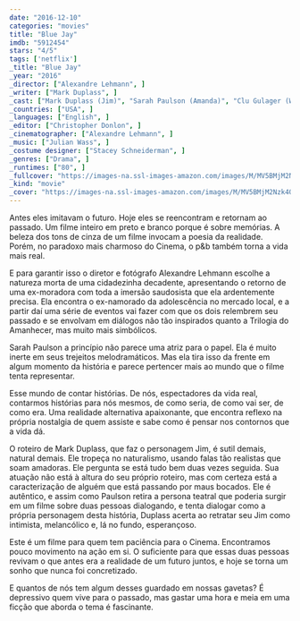 ```yaml
---
date: "2016-12-10"
categories: "movies"
title: "Blue Jay"
imdb: "5912454"
stars: "4/5"
tags: ['netflix']
_title: "Blue Jay"
_year: "2016"
_director: ["Alexandre Lehmann", ]
_writer: ["Mark Duplass", ]
_cast: ["Mark Duplass (Jim)", "Sarah Paulson (Amanda)", "Clu Gulager (Waynie)", "James Andrews (Background)", "Harris Benbury (Background)", "Daniel Brooks (Background)", "Mary Brooks (Background)", "Bill Greer (Background)", "Cindy Greer (Background)", ]
_countries: ["USA", ]
_languages: ["English", ]
_editor: ["Christopher Donlon", ]
_cinematographer: ["Alexandre Lehmann", ]
_music: ["Julian Wass", ]
_costume designer: ["Stacey Schneiderman", ]
_genres: ["Drama", ]
_runtimes: ["80", ]
_fullcover: "https://images-na.ssl-images-amazon.com/images/M/MV5BMjM2Nzk4ODA2M15BMl5BanBnXkFtZTgwODA5MDExMDI@.jpg"
_kind: "movie"
_cover: "https://images-na.ssl-images-amazon.com/images/M/MV5BMjM2Nzk4ODA2M15BMl5BanBnXkFtZTgwODA5MDExMDI@._V1._SX93_SY140_.jpg"
---
```

Antes eles imitavam o futuro. Hoje eles se reencontram e retornam ao passado. Um filme inteiro em preto e branco porque é sobre memórias. A beleza dos tons de cinza de um filme invocam a poesia da realidade. Porém, no paradoxo mais charmoso do Cinema, o p&b também torna a vida mais real.

E para garantir isso o diretor e fotógrafo Alexandre Lehmann escolhe a natureza morta de uma cidadezinha decadente, apresentando o retorno de uma ex-moradora com toda a imersão saudosista que ela ardentemente precisa. Ela encontra o ex-namorado da adolescência no mercado local, e a partir daí uma série de eventos vai fazer com que os dois relembrem seu passado e se envolvam em diálogos não tão inspirados quanto a Trilogia do Amanhecer, mas muito mais simbólicos.

Sarah Paulson a princípio não parece uma atriz para o papel. Ela é muito inerte em seus trejeitos melodramáticos. Mas ela tira isso da frente em algum momento da história e parece pertencer mais ao mundo que o filme tenta representar.

Esse mundo de contar histórias. De nós, espectadores da vida real, contarmos histórias para nós mesmos, de como seria, de como vai ser, de como era. Uma realidade alternativa apaixonante, que encontra reflexo na própria nostalgia de quem assiste e sabe como é pensar nos contornos que a vida dá.

O roteiro de Mark Duplass, que faz o personagem Jim, é sutil demais, natural demais. Ele tropeça no naturalismo, usando falas tão realistas que soam amadoras. Ele pergunta se está tudo bem duas vezes seguida. Sua atuação não está à altura do seu próprio roteiro, mas com certeza está a caracterização de alguém que está passando por maus bocados. Ele é autêntico, e assim como Paulson retira a persona teatral que poderia surgir em um filme sobre duas pessoas dialogando, e tenta dialogar como a própria personagem desta história, Duplass acerta ao retratar seu Jim como intimista, melancólico e, lá no fundo, esperançoso.

Este é um filme para quem tem paciência para o Cinema. Encontramos pouco movimento na ação em si. O suficiente para que essas duas pessoas revivam o que antes era a realidade de um futuro juntos, e hoje se torna um sonho que nunca foi concretizado.

E quantos de nós tem algum desses guardado em nossas gavetas? É depressivo quem vive para o passado, mas gastar uma hora e meia em uma ficção que aborda o tema é fascinante.
